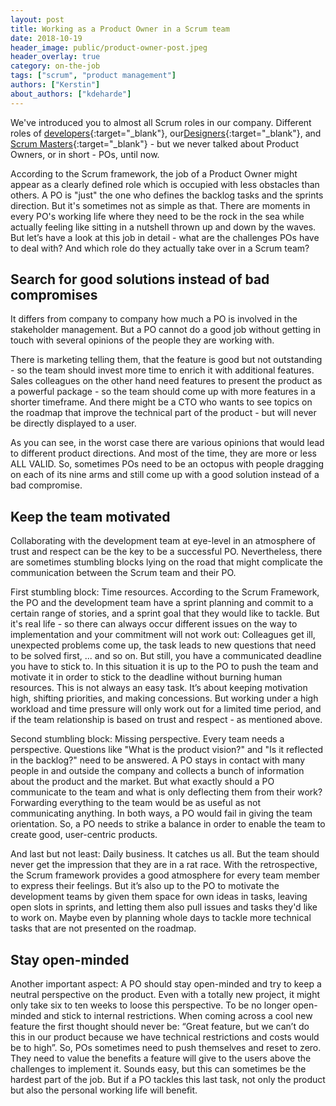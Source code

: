 ```yaml
---
layout: post
title: Working as a Product Owner in a Scrum team
date: 2018-10-19
header_image: public/product-owner-post.jpeg
header_overlay: true
category: on-the-job
tags: ["scrum", "product management"]
authors: ["Kerstin"]
about_authors: ["kdeharde"]
---
```

We've introduced you to almost all Scrum roles in our company.
Different roles of [developers](https://developer.epages.com/blog/on-the-job/working-as-a-java-developer-at-epages/){:target="_blank"}, our[Designers](https://developer.epages.com/blog/on-the-job/working-as-a-ui-designer-at-epages/){:target="_blank"}, and [Scrum Masters](https://developer.epages.com/blog/on-the-job/why-i-love-working-as-a-scrum-master/){:target="_blank"} - but we never talked about Product Owners, or in short - POs, until now.

According to the Scrum framework, the job of a Product Owner might appear as a clearly defined role which is occupied with less obstacles than others.
A PO is "just" the one who defines the backlog tasks and the sprints direction.
But it's sometimes not as simple as that.
There are moments in every PO's working life where they need to be the rock in the sea while actually feeling like sitting in a nutshell thrown up and down by the waves.
But let’s have a look at this job in detail - what are the challenges POs have to deal with?
And which role do they actually take over in a Scrum team?

## Search for good solutions instead of bad compromises

It differs from company to company how much a PO is involved in the stakeholder management.
But a PO cannot do a good job without getting in touch with several opinions of the people they are working with.

There is marketing telling them, that the feature is good but not outstanding - so the team should invest more time to enrich it with additional features.
Sales colleagues on the other hand need features to present the product as a powerful package - so the team should come up with more features in a shorter timeframe.
And there might be a CTO who wants to see topics on the roadmap that improve the technical part of the product - but will never be directly displayed to a user.

As you can see, in the worst case there are various opinions that would lead to different product directions.
And most of the time, they are more or less ALL VALID.
So, sometimes POs need to be an octopus with people dragging on each of its nine arms and still come up with a good solution instead of a bad compromise.

## Keep the team motivated

Collaborating with the development team at eye-level in an atmosphere of trust and respect can be the key to be a successful PO.
Nevertheless, there are sometimes stumbling blocks lying on the road that might complicate the communication between the Scrum team and their PO.

First stumbling block: Time resources.
According to the Scrum Framework, the PO and the development team have a sprint planning and commit to a certain range of stories, and a sprint goal that they would like to tackle.
But it's real life - so there can always occur different issues on the way to implementation and your commitment will not work out:
Colleagues get ill, unexpected problems come up, the task leads to new questions that need to be solved first, ... and so on.
But still, you have a communicated deadline you have to stick to.
In this situation it is up to the PO to push the team and motivate it in order to stick to the deadline without burning human resources.
This is not always an easy task.
It’s about keeping motivation high, shifting priorities, and making concessions.
But working under a high workload and time pressure will only work out for a limited time period, and if the team relationship is based on trust and respect - as mentioned above.

Second stumbling block: Missing perspective.
Every team needs a perspective.
Questions like "What is the product vision?" and "Is it reflected in the backlog?" need to be answered.
A PO stays in contact with many people in and outside the company and collects a bunch of information about the product and the market.
But what exactly should a PO communicate to the team and what is only deflecting them from their work?
Forwarding everything to the team would be as useful as not communicating anything.
In both ways, a PO would fail in giving the team orientation.
So, a PO needs to strike a balance in order to enable the team to create good, user-centric products.

And last but not least: Daily business.
It catches us all.
But the team should never get the impression that they are in a rat race.
With the retrospective, the Scrum framework provides a good atmosphere for every team member to express their feelings.
But it’s also up to the PO to motivate the development teams by given them space for own ideas in tasks, leaving open slots in sprints, and letting them also pull issues and tasks they'd like to work on.
Maybe even by planning whole days to tackle more technical tasks that are not presented on the roadmap.

## Stay open-minded

Another important aspect: A PO should stay open-minded and try to keep a neutral perspective on the product.
Even with a totally new project, it might only take six to ten weeks to loose this perspective.
To be no longer open-minded and stick to internal restrictions.
When coming across a cool new feature the first thought should never be: “Great feature, but we can’t do this in our product  because we have technical restrictions and costs would be to high”.
So, POs sometimes need to push themselves and reset to zero.
They need to value the benefits a feature will give to the users above the challenges to implement it.
Sounds easy, but this can sometimes be the hardest part of the job.
But if a PO tackles this last task, not only the product but also the personal working life will benefit.
